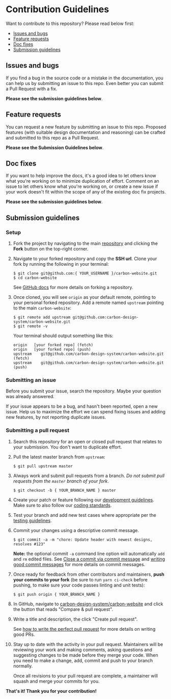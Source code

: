 # Contribution Guidelines

Want to contribute to this repository? Please read below first:

- [Issues and bugs](#issues-and-bugs)
- [Feature requests](#feature-requests)
- [Doc fixes](#doc-fixes)
- [Submission guidelines](#submission-guidelines)

## Issues and bugs

If you find a bug in the source code or a mistake in the documentation, you can help us by
submitting an issue to this repo. Even better you can submit a Pull Request with a fix.

**Please see the submission guidelines below**.

## Feature requests

You can request a new feature by submitting an issue to this repo. Proposed features (with suitable design documentation and reasoning) can be crafted and submitted to this repo as a Pull Request.

**Please see the Submission Guidelines below**.

## Doc fixes

If you want to help improve the docs, it's a good idea to let others know what you're working on to minimize duplication of effort. Comment on an issue to let others know what you're working on, or create a new issue if your work doesn't fit within the scope of any of the existing doc fix projects.

**Please see the submission guidelines below**.

## Submission guidelines

### Setup

1. Fork the project by navigating to the main [repository](https://github.com/carbon-design-system/carbon-website) and clicking the **Fork** button on the top-right corner.

2. Navigate to your forked repository and copy the **SSH url**. Clone your fork by running the following in your terminal:

   ```
   $ git clone git@github.com:{ YOUR_USERNAME }/carbon-website.git
   $ cd carbon-website
   ```

   See [GitHub docs](https://help.github.com/articles/fork-a-repo/) for more details on forking a repository.

3. Once cloned, you will see `origin` as your default remote, pointing to your personal forked repository. Add a remote named `upstream` pointing to the main `carbon-website`:

   ```
   $ git remote add upstream git@github.com:carbon-design-system/carbon-website.git
   $ git remote -v
   ```

   Your terminal should output something like this:

   ```
   origin	[your forked repo] (fetch)
   origin	[your forked repo] (push)
   upstream	   git@github.com/carbon-design-system/carbon-website.git (fetch)
   upstream	   git@github.com/carbon-design-system/carbon-website.git (push)
   ```

### Submitting an issue

Before you submit your issue, search the repository. Maybe your question was already answered.

If your issue appears to be a bug, and hasn't been reported, open a new issue. Help us to maximize the effort we can spend fixing issues and adding new features, by not reporting duplicate issues.

### Submitting a pull request

1. Search this repository for an open or closed pull request that relates to your submission. You don't want to duplicate effort.

2. Pull the latest master branch from `upstream`:

   ```
   $ git pull upstream master
   ```

3. Always work and submit pull requests from a branch. _Do not submit pull requests from the `master` branch of your fork_.

   ```
   $ git checkout -b { YOUR_BRANCH_NAME } master
   ```

4. Create your patch or feature following our [development guidelines](/README.md#development). Make sure to also follow our [coding standards](#coding-standards).

5. Test your branch and add new test cases where appropriate per the [testing guidelines](#testing).

6. Commit your changes using a descriptive commit message.

   ```
   $ git commit -a -m "chore: Update header with newest designs, resolves #123"
   ```

   **Note:** the optional commit `-a` command line option will automatically `add` and `rm` edited files. See [Close a commit via commit message](https://help.github.com/articles/closing-issues-via-commit-messages/) and [writing good commit messages](https://github.com/erlang/otp/wiki/Writing-good-commit-messages) for more details on commit messages.

7. Once ready for feedback from other contributors and maintainers, **push your commits to your fork** (be sure to run `yarn ci-check` before pushing, to make sure your code passes linting and unit tests):

   ```
   $ git push origin { YOUR_BRANCH_NAME }
   ```

8. In GitHub, navigate to [carbon-design-system/carbon-website](https://github.com/carbon-design-system/carbon-website) and click the button that reads "Compare & pull request".

9. Write a title and description, the click "Create pull request".

   See [how to write the perfect pull request](https://github.com/blog/1943-how-to-write-the-perfect-pull-request) for more details on writing good PRs.

10. Stay up to date with the activity in your pull request. Maintainers will be reviewing your work and making comments, asking questions and suggesting changes to be made before they merge your code. When you need to make a change, add, commit and push to your branch normally.

    Once all revisions to your pull request are complete, a maintainer will squash and merge your commits for you.

**That's it! Thank you for your contribution!**
